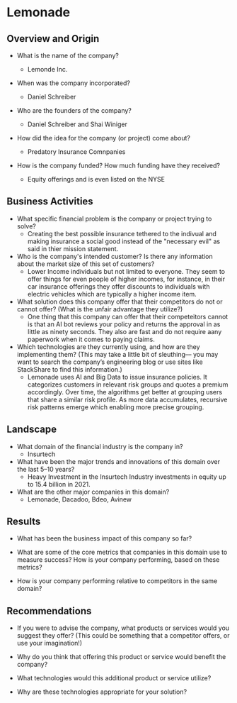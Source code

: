 # Lemonade

## Overview and Origin

* What is the name of the company?
  * Lemonde Inc.

* When was the company incorporated?
   * Daniel Schreiber 
* Who are the founders of the company?
  *  Daniel Schreiber and Shai Winiger 
* How did the idea for the company (or project) come about?
   * Predatory Insurance Comnpanies 
* How is the company funded? How much funding have they received?
   * Equity offerings and is even listed on the NYSE 

## Business Activities

* What specific financial problem is the company or project trying to solve?
  * Creating the best possible insurance tethered to the indivual and making insurance a social good instead of the "necessary evil" as said in thier mission statement.
* Who is the company's intended customer?  Is there any information about the market size of this set of customers?
  * Lower Income individuals but not limited to everyone. They seem to offer things for even people of higher incomes, for instance, in their car insurance offerings they offer discounts to individuals with electric vehicles which are typically a higher income item. 
* What solution does this company offer that their competitors do not or cannot offer? (What is the unfair advantage they utilize?)
   * One thing that this company can offer that their competeitors cannot is that an AI bot reviews your policy and returns the approval in as little as ninety seconds. They also are fast and do not require aany paperwork when it comes to paying claims. 
* Which technologies are they currently using, and how are they implementing them? (This may take a little bit of sleuthing–– you may want to search the company’s engineering blog or use sites like StackShare to find this information.)
   * Lemonade uses AI and Big Data  to issue insurance policies. It categorizes customers in relevant risk groups and quotes a premium accordingly. Over time, the algorithms get better at grouping users that share a similar risk profile. As more data accumulates, recursive risk patterns emerge which enabling more precise grouping.
 
## Landscape

* What domain of the financial industry is the company in?
   * Insurtech
* What have been the major trends and innovations of this domain over the last 5–10 years?
   * Heavy Investment in the Insurtech Industry investments in equity up to 15.4 billion in 2021.
* What are the other major companies in this domain?
   * Lemonade, Dacadoo, Bdeo, Avinew 

## Results

* What has been the business impact of this company so far?

* What are some of the core metrics that companies in this domain use to measure success? How is your company performing, based on these metrics?

* How is your company performing relative to competitors in the same domain?


## Recommendations

* If you were to advise the company, what products or services would you suggest they offer? (This could be something that a competitor offers, or use your imagination!)

* Why do you think that offering this product or service would benefit the company?

* What technologies would this additional product or service utilize?

* Why are these technologies appropriate for your solution?
